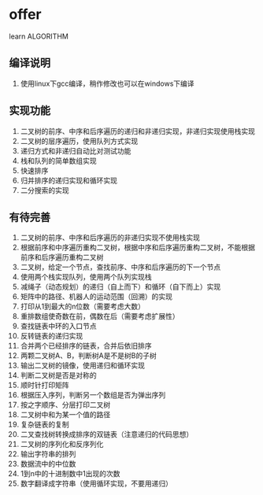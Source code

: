 # offer
learn ALGORITHM
## 编译说明
1. 使用linux下gcc编译，稍作修改也可以在windows下编译
## 实现功能
1. 二叉树的前序、中序和后序遍历的递归和非递归实现，非递归实现使用栈实现
2. 二叉树的层序遍历，使用队列方式实现
3. 递归方式和非递归自动比对测试功能
4. 栈和队列的简单数组实现
5. 快速排序
6. 归并排序的递归实现和循环实现
7. 二分搜索的实现
## 有待完善
1. 二叉树的前序、中序和后序遍历的非递归实现不使用栈实现
2. 根据前序和中序遍历重构二叉树，根据中序和后序遍历重构二叉树，不能根据前序和后序遍历重构二叉树
3. 二叉树，给定一个节点，查找前序、中序和后序遍历的下一个节点
4. 使用两个栈实现队列，使用两个队列实现栈
5. 减绳子（动态规划）的递归（自上而下）和循环（自下而上）实现
6. 矩阵中的路径、机器人的运动范围（回溯）的实现
7. 打印从1到最大的n位数（需要考虑大数）
8. 重排数组使奇数在前，偶数在后（需要考虑扩展性）
9. 查找链表中环的入口节点
10. 反转链表的递归实现
11. 合并两个已经排序的链表，合并后依旧排序
12. 两颗二叉树A、B，判断树A是不是树B的子树
13. 输出二叉树的镜像，使用递归和循环实现
14. 判断二叉树是否是对称的
15. 顺时针打印矩阵
16. 根据压入序列，判断另一个数组是否为弹出序列
17. 按之字顺序、分层打印二叉树
18. 二叉树中和为某一个值的路径
19. 复杂链表的复制
20. 二叉查找树转换成排序的双链表（注意递归的代码思想）
21. 二叉树的序列化和反序列化
22. 输出字符串的排列
23. 数据流中的中位数
24. 1到n中的十进制数中1出现的次数
25. 数字翻译成字符串（使用循环实现，不要用递归）